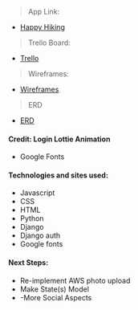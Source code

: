 >App Link:
- [Happy Hiking](https://happyhiking.herokuapp.com/)

>Trello Board:
- [Trello](https://trello.com/b/6mWeiPU5/happy-hiker)

>Wireframes:
- [Wireframes](https://whimsical.com/happy-hiking-6Co8PVwCMacGG6FR6Lcfir)
  
>ERD
- [ERD](https://whimsical.com/5-3rNoBm93sQkeRJv35A2SuC) 




#### Credit: Login Lottie Animation
- Google Fonts
  

#### Technologies and sites used:
- Javascript
- CSS
- HTML
- Python
- Django
- Django auth
- Google fonts



#### Next Steps:
- Re-implement AWS photo upload
- Make State(s) Model 
- -More Social Aspects